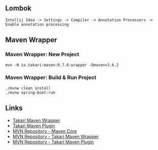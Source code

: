 
## Lombok
```
Intellij Idea -> Settings -> Compiler -> Annotation Processors -> Enable annotation processing
```

## Maven Wrapper

### Maven Wrapper: New Project
```
mvn -N io.takari:maven:0.7.6:wrapper -Dmaven=3.6.2
```

### Maven Wrapper: Build & Run Project
```
./mvnw clean install
./mvnw spring-boot:run
```

## Links
* [Takari Maven Wrapper]
* [Takari Maven Plugin]
* [MVN Repository - Maven Core]
* [MVN Repository - Takari Maven Wrapper]
* [MVN Repository - Takari Maven Plugin]

[Takari Maven Wrapper]: https://github.com/takari/maven-wrapper
[Takari Maven Plugin]: https://github.com/takari/takari-maven-plugin
[MVN Repository - Maven Core]: https://mvnrepository.com/artifact/org.apache.maven/maven-core
[MVN Repository - Takari Maven Wrapper]: https://mvnrepository.com/artifact/io.takari/maven-wrapper
[MVN Repository - Takari Maven Plugin]: https://mvnrepository.com/artifact/io.takari/maven
